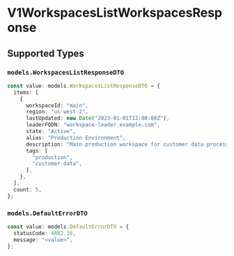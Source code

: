 # V1WorkspacesListWorkspacesResponse


## Supported Types

### `models.WorkspacesListResponseDTO`

```typescript
const value: models.WorkspacesListResponseDTO = {
  items: [
    {
      workspaceId: "main",
      region: "us-west-2",
      lastUpdated: new Date("2023-01-01T12:00:00Z"),
      leaderFQDN: "workspace-leader.example.com",
      state: "Active",
      alias: "Production Environment",
      description: "Main production workspace for customer data processing",
      tags: [
        "production",
        "customer-data",
      ],
    },
  ],
  count: 5,
};
```

### `models.DefaultErrorDTO`

```typescript
const value: models.DefaultErrorDTO = {
  statusCode: 4882.16,
  message: "<value>",
};
```

